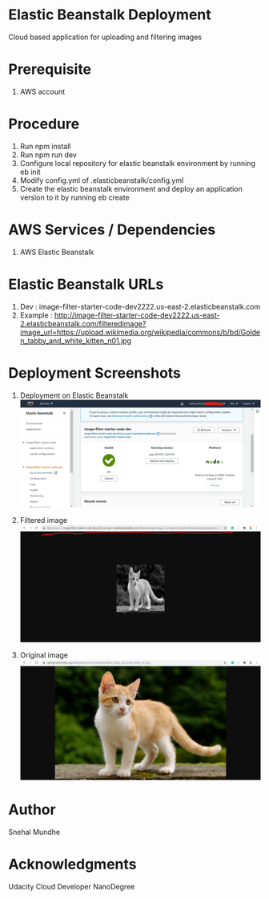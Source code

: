 # Elastic Beanstalk Deployment 
Cloud based application for uploading and filtering images

# Prerequisite
1. AWS account

# Procedure 
1. Run npm install
2. Run npm run dev
3. Configure local repository for elastic beanstalk environment by running eb init
4. Modify config.yml of .elasticbeanstalk/config.yml
5. Create the elastic beanstalk environment and deploy an application version to it by running eb create

# AWS Services / Dependencies
1. AWS Elastic Beanstalk

# Elastic Beanstalk URLs
1. Dev : image-filter-starter-code-dev2222.us-east-2.elasticbeanstalk.com
2. Example : http://image-filter-starter-code-dev2222.us-east-2.elasticbeanstalk.com/filteredimage?image_url=https://upload.wikimedia.org/wikipedia/commons/b/bd/Golden_tabby_and_white_kitten_n01.jpg

# Deployment Screenshots
1. Deployment on Elastic Beanstalk
![alt text](https://github.com/snehalmundhe10/EB-Project/blob/main/deplyment_screenshots/0.%20Image-Filter%20deployment%20on%20elastic%20beanstalk.png)

2. Filtered image 
![alt text](https://github.com/snehalmundhe10/EB-Project/blob/main/deplyment_screenshots/1.%20filteredimage%20output.png)

3. Original image 
![alt text](https://github.com/snehalmundhe10/EB-Project/blob/main/deplyment_screenshots/2.%20original%20image.png)

# Author
Snehal Mundhe

# Acknowledgments
Udacity Cloud Developer NanoDegree

